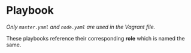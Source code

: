 # Playbook

*Only `master.yaml` and `node.yaml` are used in the Vagrant file.*

These playbooks reference their corresponding **role** which is named the same.
